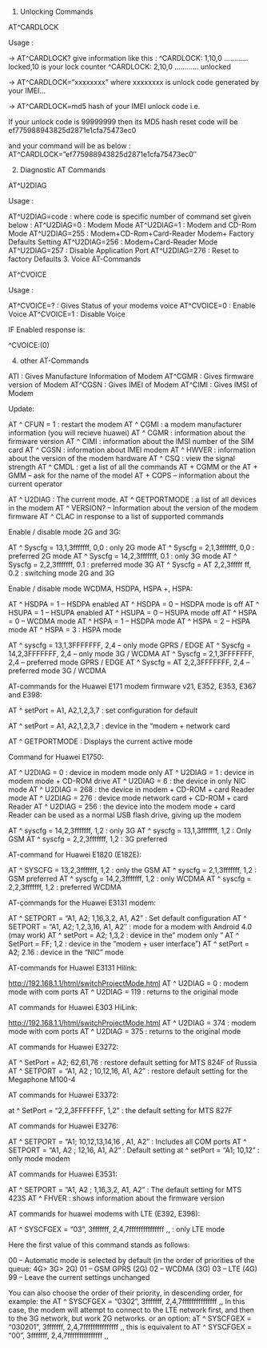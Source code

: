 1. Unlocking Commands

AT^CARDLOCK

Usage :

-> AT^CARDLOCK? give information like this :
^CARDLOCK: 1,10,0 ………… locked,10 is your lock counter
^CARDLOCK: 2,10,0 ………… unlocked

-> AT^CARDLOCK=”xxxxxxxx”
where xxxxxxxx is unlock code generated by your IMEI…

-> AT^CARDLOCK=md5 hash of your IMEI unlock code
i.e.

If your unlock code is 99999999 then its MD5 hash reset code will be
ef775988943825d2871e1cfa75473ec0

and your command will be as below :
AT^CARDLOCK=”ef775988943825d2871e1cfa75473ec0″

2. Diagnostic AT Commands

AT^U2DIAG

Usage :

AT^U2DIAG=code : where code is specific number of command set given below :
AT^U2DIAG=0   : Modem Mode
AT^U2DIAG=1   : Modem and CD-Rom Mode
AT^U2DIAG=255   : Modem+CD-Rom+Card-Reader Modem+ Factory  Defaults Setting
AT^U2DIAG=256   : Modem+Card-Reader Mode
AT^U2DIAG=257   : Disable Application Port
AT^U2DIAG=276    : Reset to factory Defaults
3. Voice AT-Commands

AT^CVOICE

Usage :

AT^CVOICE=? : Gives Status of your modems voice
AT^CVOICE=0 : Enable Voice
AT^CVOICE=1 : Disable Voice

IF Enabled response is: 

^CVOICE:(0)

4. other AT-Commands

ATI : Gives Manufacture Information of Modem
AT^CGMR : Gives firmware version of Modem
AT^CGSN : Gives IMEI of Modem
AT^CIMI : Gives IMSI of Modem

Update:

AT ^ CFUN = 1 : restart the modem
AT ^ CGMI : a modem manufacturer information (you will recieve huawei)
AT ^ CGMR : information about the firmware version
AT ^ CIMI : information about the IMSI number of the SIM card
AT ^ CGSN : information about IMEI modem
AT ^ HWVER : information about the version of the modem hardware
AT ^ CSQ : view the signal strength
AT ^ CMDL : get a list of all the commands AT + CGMM or the AT + GMM – ask for the name of the model AT + COPS – information about the current operator

AT ^ U2DIAG : The current mode.
AT ^ GETPORTMODE : a list of all devices in the modem
AT ^ VERSION? – Information about the version of the modem firmware
AT ^ CLAC in response to a list of supported commands


Enable / disable mode 2G and 3G:

AT ^ Syscfg = 13,1,3fffffff, 0,0 : only 2G mode
AT ^ Syscfg = 2,1,3fffffff, 0,0 : preferred 2G mode
AT ^ Syscfg = 14,2,3fffffff, 0.1 : only 3G mode
AT ^ Syscfg = 2,2,3fffffff, 0.1 : preferred mode 3G
AT ^ Syscfg = AT 2,2,3fffff ff, 0.2 : switching mode 2G and 3G

Enable / disable mode WCDMA, HSDPA, HSPA +, HSPA:

AT ^ HSDPA = 1 – HSDPA enabled
AT ^ HSDPA = 0 – HSDPA mode is off
AT ^ HSUPA = 1 – HSUPA enabled
AT ^ HSUPA = 0 – HSUPA mode off AT ^ HSPA = 0 – WCDMA mode
AT ^ HSPA = 1 – HSDPA mode
AT ^ HSPA = 2 – HSPA mode
AT ^ HSPA = 3 : HSPA mode

AT ^ syscfg = 13,1,3FFFFFFF, 2,4 – only mode GPRS / EDGE
AT ^ Syscfg = 14,2,3FFFFFFF, 2,4 – only mode 3G / WCDMA
AT ^ Syscfg = 2,1,3FFFFFFF, 2,4 – preferred mode GPRS / EDGE
AT ^ Syscfg = AT 2,2,3FFFFFFF, 2,4 – preferred mode 3G / WCDMA


AT-commands for the Huawei E171 modem firmware v21, E352, E353, E367 and E398:

AT ^ setPort = A1, A2,1,2,3,7 : set configuration for default

AT ^ setPort = A1, A2,1,2,3,7 : device in the “modem + network card

AT ^ GETPORTMODE : Displays the current active mode

Command for Huawei E1750:

AT ^ U2DIAG = 0 : device in modem mode only
AT ^ U2DIAG = 1 : device in modem mode + CD-ROM drive
AT ^ U2DIAG = 6 : the device in only NIC mode
AT ^ U2DIAG = 268 : the device in modem + CD-ROM + card Reader mode
AT ^ U2DIAG = 276 : device mode network card + CD-ROM + card Reader
AT ^ U2DIAG = 256 : the device into the modem mode + card Reader can be used as a normal USB flash drive, giving up the modem

AT ^ syscfg = 14,2,3fffffff, 1,2 : only 3G
AT ^ syscfg = 13,1,3fffffff, 1,2 : Only GSM
AT ^ syscfg = 2,2,3fffffff, 1,2 : 3G preferred

AT-command for Huawei E1820 (E182E):

AT ^ SYSCFG = 13,2,3fffffff, 1,2 : only the GSM
AT ^ syscfg = 2,1,3fffffff, 1,2 : GSM preferred
AT ^ syscfg = 14,2,3fffffff, 1,2 : only WCDMA
AT ^ syscfg = 2,2,3fffffff, 1,2 : preferred WCDMA

AT-commands for the Huawei E3131 modem:

AT ^ SETPORT = “A1, A2; 1,16,3,2, A1, A2” : Set default configuration
AT ^ SETPORT = “A1, A2; 1,2,3,16, A1, A2″ : mode for a modem with Android 4.0 (may work)
AT ^ setPort = A2; 1,3,2 : device in the” modem only ”
AT ^ SetPort = FF; 1,2 : device in the “modem + user interface”)
AT ^ setPort = A2; 2.16 : device in the “NIC” mode

AT-commands for Huawei E3131 Hilink:

http://192.168.1.1/html/switchProjectMode.html
AT ^ U2DIAG = 0 : modem mode with com ports
AT ^ U2DIAG = 119 : returns to the original mode

AT commands for Huawei E303 HiLink:

http://192.168.1.1/html/switchProjectMode.html
AT ^ U2DIAG = 374 : modem mode with com ports
AT ^ U2DIAG = 375 : returns to the original mode

AT commands for Huawei E3272:

AT ^ SetPort = A2; 62,61,76 : restore default setting for MTS 824F of Russia
AT ^ SETPORT = “A1, A2 ; 10,12,16, A1, A2” : restore default setting for the Megaphone M100-4

AT commands for Huawei E3372:

at ^ SetPort = “2,2,3FFFFFFF, 1,2” : the default setting for MTS 827F

AT commands for Huawei E3276:

AT ^ SETPORT = “A1; 10,12,13,14,16 , A1, A2” : Includes all COM ports
AT ^ SETPORT = “A1, A2 ; 12,16, A1, A2” : Default setting
at ^ setPort = “A1; 10,12” : only mode modem

AT commands for Huawei E3531:

AT ^ SETPORT = “A1, A2 ; 1,16,3,2, A1, A2” : The default setting for MTS 423S
AT ^ FHVER : shows information about the firmware version

AT commands for huawei modems with LTE (E392, E398):

AT ^ SYSCFGEX = “03”, 3fffffff, 2,4,7fffffffffffffff ,, : only LTE mode

Here the first value of this command stands as follows:

00 – Automatic mode is selected by default (in the order of priorities of the queue: 4G> 3G> 2G)
01 – GSM GPRS (2G)
02 – WCDMA (3G)
03 – LTE (4G)
99 – Leave the current settings unchanged

You can also choose the order of their priority, in descending order, for example: the AT ^ SYSCFGEX = “0302”, 3fffffff, 2,4,7fffffffffffffff ,, In this case, the modem will attempt to connect to the LTE network first, and then to the 3G network, but work 2G networks. or an option: aT ^ SYSCFGEX = “030201”, 3fffffff, 2,4,7fffffffffffffff ,, this is equivalent to AT ^ SYSCFGEX = “00”, 3fffffff, 2,4,7fffffffffffffff ,, 
